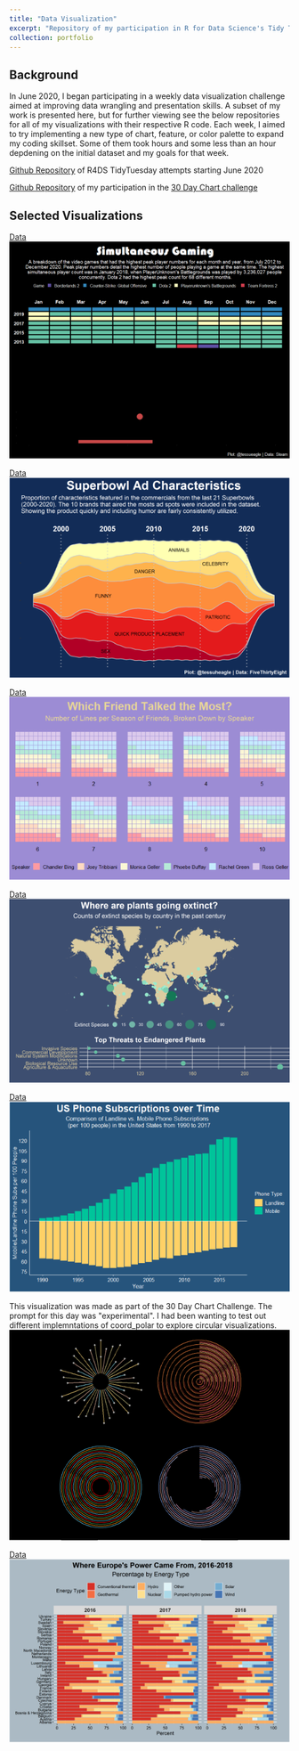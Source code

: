 ```yaml
---
title: "Data Visualization"
excerpt: "Repository of my participation in R for Data Science's Tidy Tuesday community of practice. Each week, a new dataset is released for people to practice their data visualization skills and receive help and feedback from the R community. I primarily work with {ggplot2} for graphics.<br><br><img src='/images/datViz.gif'>"
collection: portfolio
---
```


## Background
In June 2020, I began participating in a weekly data visualization challenge aimed at improving data wrangling and presentation skills. A subset of my work is presented here, but for further viewing see the below repositories for all of my visualizations with their respective R code. Each week, I aimed to try implementing a new type of chart, feature, or color palette to expand my coding skillset. Some of them took hours and some less than an hour depdening on the initial dataset and my goals for that week. 

[Github Repository](https://github.com/tessaeagle/TidyTuesday) of R4DS TidyTuesday attempts starting June 2020

[Github Repository](https://github.com/tessaeagle/30daychartchallenge) of my participation in the [30 Day Chart challenge](https://twitter.com/30daychartchall?lang=en)

## Selected Visualizations
[Data]()
<img src='/images/game.png'><br>


[Data]()
<img src='/images/super.png'><br>


[Data]()
<img src='/images/friends.png'><br>


[Data]()
<img src='/images/map.png'><br>


[Data]()
<img src='/images/phone.png'><br>

This visualization was made as part of the 30 Day Chart Challenge. The prompt for this day was "experimental". I had been wanting to test out different implemntations of coord_polar to explore circular visualizations. 
<img src='/images/circles.png'><br>

[Data]()
<img src='/images/europeEnergy.png'>



